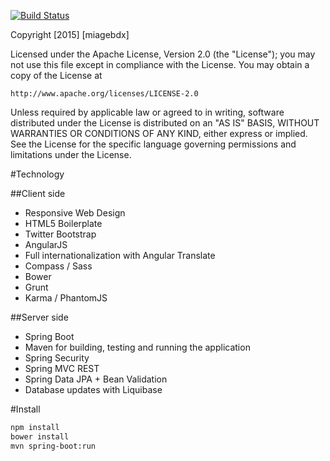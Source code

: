[![Build Status](https://travis-ci.org/miagebdx/website.svg?branch=master)](https://travis-ci.org/miagebdx/website)

Copyright [2015] [miagebdx]

Licensed under the Apache License, Version 2.0 (the "License");
you may not use this file except in compliance with the License.
You may obtain a copy of the License at

    http://www.apache.org/licenses/LICENSE-2.0

Unless required by applicable law or agreed to in writing, software
distributed under the License is distributed on an "AS IS" BASIS,
WITHOUT WARRANTIES OR CONDITIONS OF ANY KIND, either express or implied.
See the License for the specific language governing permissions and
limitations under the License.


#Technology 

##Client side

- Responsive Web Design
- HTML5 Boilerplate
- Twitter Bootstrap
- AngularJS
- Full internationalization with Angular Translate
- Compass / Sass
- Bower
- Grunt
- Karma / PhantomJS

##Server side

- Spring Boot 
- Maven for building, testing and running the application
- Spring Security
- Spring MVC REST
- Spring Data JPA + Bean Validation
- Database updates with Liquibase

#Install

```sh
npm install 
bower install
mvn spring-boot:run
```
